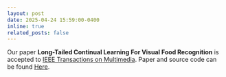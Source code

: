 ```yaml
---
layout: post
date: 2025-04-24 15:59:00-0400
inline: true
related_posts: false
---
```


Our paper **Long-Tailed Continual Learning For Visual Food Recognition** is accepted to [IEEE Transactions on Multimedia](https://ieeexplore.ieee.org/xpl/RecentIssue.jsp?punumber=6046). Paper and source code can be found [Here](https://openaccess.thecvf.com/content/CVPR2025/papers/He_CL-LoRA_Continual_Low-Rank_Adaptation_for_Rehearsal-Free_Class-Incremental_Learning_CVPR_2025_paper.pdf).
